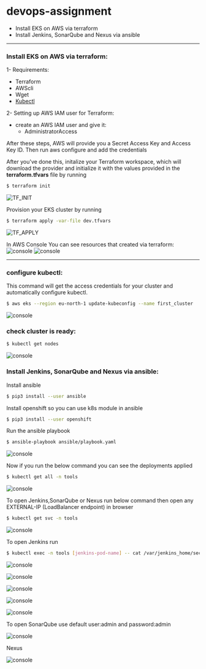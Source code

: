 # devops-assignment

- Install EKS on AWS via terraform
- Install Jenkins, SonarQube and Nexus via ansible

---

###  Install EKS on AWS via terraform:

1- Requirements: 
* Terraform
* AWScli
* Wget
* [Kubectl](https://kubernetes.io/docs/tasks/tools/install-kubectl/)

2- Setting up AWS IAM user for Terraform: 
* create an AWS IAM user and give it:
  * AdministratorAccess

After these steps, AWS will provide you a Secret Access Key and Access Key ID. Then run aws configure and add the credentials

After you've done this, initalize your Terraform workspace, which will download the provider and initialize it with the values provided in the **terraform.tfvars** file by running 
```bash
$ terraform init
``` 

![TF_INIT](https://github.com/ahmedemad2051/devops-assignment/blob/main/readme_images/Screenshot%20from%202021-03-11%2012-59-27.png)



Provision your EKS cluster by running 
```bash
$ terraform apply -var-file dev.tfvars
```

![TF_APPLY](https://github.com/ahmedemad2051/devops-assignment/blob/main/readme_images/Screenshot%20from%202021-03-11%2018-48-11.png)


In AWS Console You can see resources that created via terraform: 
![console](https://github.com/ahmedemad2051/devops-assignment/blob/main/readme_images/Screenshot%20from%202021-03-11%2018-49-09.png)
![console](https://github.com/ahmedemad2051/devops-assignment/blob/main/readme_images/Screenshot%20from%202021-03-11%2018-49-41.png)

---

### configure kubectl:

This command will get the access credentials for your cluster and automatically configure kubectl.

```bash
$ aws eks --region eu-north-1 update-kubeconfig --name first_cluster
```

![console](https://github.com/ahmedemad2051/devops-assignment/blob/main/readme_images/Screenshot%20from%202021-03-11%2018-51-02.png)

### check cluster is ready:

```bash
$ kubectl get nodes
```

![console](https://github.com/ahmedemad2051/devops-assignment/blob/main/readme_images/Screenshot%20from%202021-03-11%2018-51-11.png)

###  Install Jenkins, SonarQube and Nexus via ansible:
 Install ansible
```bash
$ pip3 install --user ansible
```
 Install openshift so you can use k8s module in ansible
```bash
$ pip3 install --user openshift
```
 Run the ansible playbook
```bash
$ ansible-playbook ansible/playbook.yaml
```
![console](https://github.com/ahmedemad2051/devops-assignment/blob/main/readme_images/Screenshot%20from%202021-03-12%2011-09-43.png)

Now if you run the below command you can see the deployments applied
```bash
$ kubectl get all -n tools
```
![console](https://github.com/ahmedemad2051/devops-assignment/blob/main/readme_images/Screenshot%20from%202021-03-12%2011-12-37.png)

To open Jenkins,SonarQube or Nexus run below command then open any EXTERNAL-IP (LoadBalancer endpoint) in browser
```bash
$ kubectl get svc -n tools
```
![console](https://github.com/ahmedemad2051/devops-assignment/blob/main/readme_images/Screenshot%20from%202021-03-12%2013-41-18.png)

To open Jenkins run
```bash
$ kubectl exec -n tools [jenkins-pod-name] -- cat /var/jenkins_home/secrets/initialAdminPassword
```
![console](https://github.com/ahmedemad2051/devops-assignment/blob/main/readme_images/Screenshot%20from%202021-03-12%2013-42-44.png)

![console](https://github.com/ahmedemad2051/devops-assignment/blob/main/readme_images/Screenshot%20from%202021-03-12%2013-55-42.png)

![console](https://github.com/ahmedemad2051/devops-assignment/blob/main/readme_images/Screenshot%20from%202021-03-12%2013-55-57.png)

![console](https://github.com/ahmedemad2051/devops-assignment/blob/main/readme_images/Screenshot%20from%202021-03-12%2014-01-06.png)

![console](https://github.com/ahmedemad2051/devops-assignment/blob/main/readme_images/Screenshot%20from%202021-03-12%2014-01-45.png)

To open SonarQube use default user:admin and password:admin

![console](https://github.com/ahmedemad2051/devops-assignment/blob/main/readme_images/Screenshot%20from%202021-03-12%2014-08-58.png)

Nexus

![console](https://github.com/ahmedemad2051/devops-assignment/blob/main/readme_images/Screenshot%20from%202021-03-12%2013-49-15.png)




